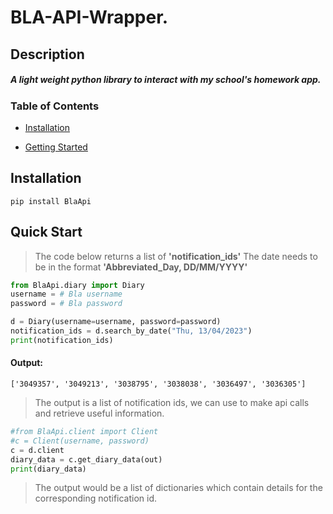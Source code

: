 # BLA-API-Wrapper.

## Description

##### A light weight python library to interact with my school's homework app.

### Table of Contents

- [Installation](#Installation)
  
- [Getting Started](#Quick-Start)
  

## Installation

```shell
pip install BlaApi
```

## Quick Start

> The code below returns a list of **'notification_ids'** The date needs to be in the format **'Abbreviated_Day, DD/MM/YYYY'**

```python
from BlaApi.diary import Diary
username = # Bla username
password = # Bla password

d = Diary(username=username, password=password)
notification_ids = d.search_by_date("Thu, 13/04/2023")
print(notification_ids)
```

#### Output:

```shell
['3049357', '3049213', '3038795', '3038038', '3036497', '3036305']
```

> The output is a list of notification ids, we can use to make api calls and retrieve useful information.

```python
#from BlaApi.client import Client
#c = Client(username, password)
c = d.client
diary_data = c.get_diary_data(out)
print(diary_data)
```

> The output would be a list of dictionaries which contain details for the corresponding notification id.
